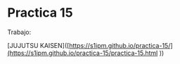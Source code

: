 # Practica 15

Trabajo:

[JUJUTSU KAISEN]([https://s1ipm.github.io/practica-15/](https://s1ipm.github.io/practica-15/practica-15.html
))

